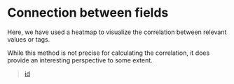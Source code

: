 # Connection between fields

Here, we have used a heatmap to visualize the correlation between relevant values or tags. 

While this method is not precise for calculating the correlation, it does provide an interesting perspective to some extent.


>[id](../heatmap.png)
